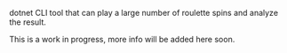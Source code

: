 dotnet CLI tool that can play a large number of roulette spins and analyze the result.

This is a work in progress, more info will be added here soon.